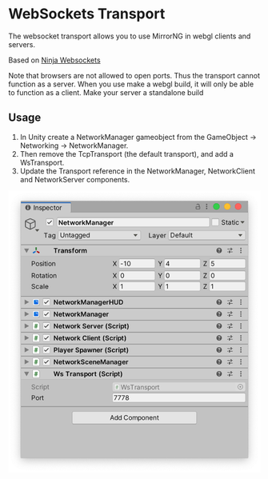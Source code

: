 # WebSockets Transport

The websocket transport allows you to use MirrorNG in webgl clients and servers.

Based on [Ninja Websockets](https://github.com/ninjasource/Ninja.WebSockets)

Note that browsers are not allowed to open ports.  Thus the transport cannot function as a server. 
When you use make a webgl build, it will only be able to function as a client. 
Make your server a standalone build


## Usage

1) In Unity create a NetworkManager gameobject from the GameObject -> Networking -> NetworkManager.
2) Then remove the TcpTransport (the default transport), and add a WsTransport.
3) Update the Transport reference in the NetworkManager, NetworkClient and NetworkServer components.

![The WebSockets Transport component in the Inspector window](WebsocketTransport.png)
